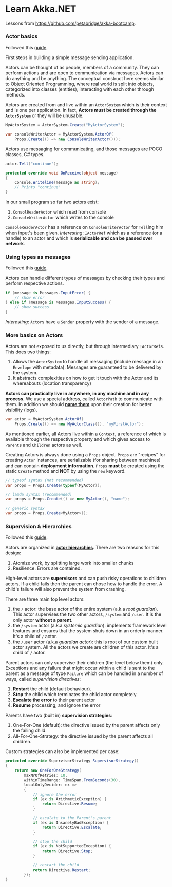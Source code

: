 # Learn Akka.NET

Lessons from https://github.com/petabridge/akka-bootcamp.


### Actor basics

Followed this [guide](https://github.com/petabridge/akka-bootcamp/blob/master/src/Unit-1/lesson2/README.md).

First steps in building a simple message sending application. 

Actors can be thought of as people, members of a community. They can perform actions and
are open to communication via messages. Actors can do anything and be anything. 
The conceptual construct here seems similar to Object Oriented Programming, where
real world is split into objects, categorized into classes (entities), interacting
with each other through methods. 

Actors are created from and live within an `ActorSystem` which is their context and is
one per application. In fact, **Actors must be created through the `ActorSystem`** or they
will be unusable.

```csharp
MyActorSystem = ActorSystem.Create("MyActorSystem");

var consoleWriterActor = MyActorSystem.ActorOf(
    Props.Create(() => new ConsoleWriterActor()));
```

Actors use messaging for communicating, and those messages are POCO classes, C# types.

```csharp
actor.Tell("continue");

protected override void OnReceive(object message)
{
    Console.Writeline(message as string);
    // Prints "continue"
}
```

In our small program so far two actors exist:
1. `ConsolReaderActor` which read from console
2. `ConsoleWriterActor` which writes to the console

`ConsoleReaderActor` has a reference on `ConsoleWriterActor` for `Tell`ing him when
input's been given.
_Interesting_: `IActorRef` which as a reference (or a handle) to an actor and which is
**serializable and can be passed over network**.

### Using types as messages

Followed this [guide](https://github.com/petabridge/akka-bootcamp/blob/master/src/Unit-1/lesson2/README.md).

Actors can handle different types of messages by checking their types and perform respective
actions. 

```csharp
if (message is Messages.InputError) {
    // show error
} else if (message is Messages.InputSuccess) {
    // show success
}
```

_Interesting_: `Actor`s have a `Sender` property with the sender of a message.

### More basics on Actors

Actors are not exposed to us directly, but through intermediary `IActorRef`s. This does two things:
1. Allows the `ActorSystem` to handle all messaging (include message in an `Envelope` with metadata). Messages
are guaranteed to be delivered by the system.
2. It abstracts complexities on how to get it touch with the Actor and its whereabouts (location transparency)

**Actors can practically live in anywhere, in any machine and in any process.** We use a special address, 
called `ActorPath` to communicate with them. In addition we should **[name them](https://github.com/petabridge/akka-bootcamp/blob/master/src/Unit-1/lesson3/README.md#do-i-have-to-name-my-actors)** upon their creation for 
better visibility (logs). 

```csharp
var actor = MyActorSystem.ActorOf(
    Props.Create(() => new MyActorClass()), "myFirstActor");
```

As mentioned earlier, all Actors live within a `Context`, a reference of which is available through the
respective property and which gives access to `Parent`s and `Children` actors as well.

Creating Actors is always done using a `Props` object. `Props` are "recipes" for creating `Actor` instances,
are serializable (for sharing between machines) and can contain **deployment information**. `Props` **must** be
created using the static `Create` method and **NOT** by using the `new` keyword. 

```csharp
// typeof syntax (not recommended)
var props = Props.Create(typeof(MyActor));

// lamda syntax (recommended)
var props = Props.Create(() => new MyActor(), "name");

// generic syntax
var props = Props.Create<MyActor>();
```

### Supervision & Hierarchies

Followed this [guide](https://github.com/petabridge/akka-bootcamp/blob/master/src/Unit-1/lesson4/README.md). 

Actors are organized in **[actor hierarchies](https://github.com/petabridge/akka-bootcamp/blob/master/src/Unit-1/lesson4/README.md#actor-hierarchies)**. There are two reasons for this design: 
1. Atomize work, by splitting large work into smaller chunks
2. Resilience. Errors are contained. 

High-level actors are **supervisors** and can push risky operations to children actors. If a child fails then
the parent can chose how to handle the error. A child's failure will also prevent the system from crashing.

There are three main top level actors: 
1. the `/` actor: the base actor of the entire system (a.k.a _root guardian_). This actor supervises the two
other actors, `/system` and `/user`. It is the only actor **without a parent**.
2. the `/system` actor (a.k.a _systemic guardian_): implements framework level features and ensures that
the system shuts down in an orderly manner. It's a child of `/` actor.
3. the `/user` actor (a.k.a _guardian actor_): this is root of our custom built actor system. All the actors
we create are children of this actor. It's a child of `/` actor. 

Parent actors can only supervise their children (the level below them) only. Exceptions and any failure that might
occur within a child is sent to the parent as a message of type `Failure` which can be handled in a number
of ways, called _supervision directives_: 
1. **Restart** the child (default behaviour).
2. **Stop** the child which terminates the child actor completely.
3. **Escalate the error** to their parent actor
4. **Resume** processing, and ignore the error

Parents have two (built in) **supervision strategies**: 
1. One-For-One (default): the directive issued by the parent affects only the failing child.
2. All-For-One-Strategy: the directive issued by the parent affects all children.

Custom strategies can also be implemented per case: 
```csharp
protected override SupervisorStrategy SupervisorStrategy()
{
    return new OneForOneStrategy(
        maxNrOfRetries: 10,
        withinTimeRange: TimeSpan.FromSeconds(30),
        localOnlyDecider: ex =>
        {
            // ignore the error
            if (ex is ArithmeticException) {
                return Directive.Resume;
            }

            // escalate to the Parent's parent
            if (ex is InsanelyBadException) {
                return Directive.Escalate;
            }

            // stop the child
            if (ex is NotSupportedException) {
                return Directive.Stop;
            }

            // restart the child
            return Directive.Restart;
        });
}
```